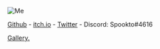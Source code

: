 ![Me](https://avatars.githubusercontent.com/u/52279309)

[Github](https://github.com/spookto) - [itch.io](https://spookto.itch.io) - [Twitter](https://twitter.com/spookyman2k) - Discord: Spookto#4616

[Gallery.](https://spookto.github.io/gallery.html)
